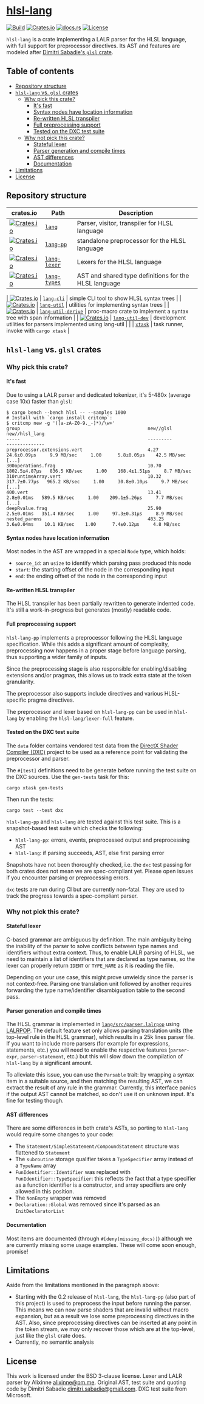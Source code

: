 # [hlsl-lang](https://github.com/alixinne/hlsl-lang)

[![Build](https://github.com/alixinne/hlsl-lang/workflows/build/badge.svg?branch=master)](https://github.com/alixinne/hlsl-lang/actions)
[![Crates.io](https://img.shields.io/crates/v/hlsl-lang)](https://crates.io/crates/hlsl-lang)
[![docs.rs](https://img.shields.io/docsrs/hlsl-lang)](https://docs.rs/hlsl-lang/)
[![License](https://img.shields.io/github/license/alixinne/hlsl-lang)](LICENSE)

`hlsl-lang` is a crate implementing a LALR parser for the HLSL language, with
full support for preprocessor directives. Its AST and features are modeled
after [Dimitri Sabadie's `glsl` crate](https://github.com/phaazon/glsl).

## Table of contents

<!-- vim-markdown-toc GFM -->

* [Repository structure](#repository-structure)
* [`hlsl-lang` vs. `glsl` crates](#hlsl-lang-vs-glsl-crates)
  * [Why pick this crate?](#why-pick-this-crate)
    * [It's fast](#its-fast)
    * [Syntax nodes have location information](#syntax-nodes-have-location-information)
    * [Re-written HLSL transpiler](#re-written-hlsl-transpiler)
    * [Full preprocessing support](#full-preprocessing-support)
    * [Tested on the DXC test suite](#tested-on-the-dxc-test-suite)
  * [Why not pick this crate?](#why-not-pick-this-crate)
    * [Stateful lexer](#stateful-lexer)
    * [Parser generation and compile times](#parser-generation-and-compile-times)
    * [AST differences](#ast-differences)
    * [Documentation](#documentation)
* [Limitations](#limitations)
* [License](#license)

<!-- vim-markdown-toc -->

## Repository structure

| crates.io                                                                                                     | Path                                   | Description                                                       |
| ---                                                                                                           | ---                                    | ---                                                               |
| [![Crates.io](https://img.shields.io/crates/v/hlsl-lang)](https://crates.io/crates/hlsl-lang)                 | [`lang`](lang)                         | Parser, visitor, transpiler for HLSL language                     |
| [![Crates.io](https://img.shields.io/crates/v/hlsl-lang-pp)](https://crates.io/crates/hlsl-lang-pp)           | [`lang-pp`](lang-pp)                   | standalone preprocessor for the HLSL language                     |
| [![Crates.io](https://img.shields.io/crates/v/hlsl-lang-lexer)](https://crates.io/crates/hlsl-lang-lexer)     | [`lang-lexer`](lang-lexer)             | Lexers for the HLSL language                                      |
| [![Crates.io](https://img.shields.io/crates/v/hlsl-lang-types)](https://crates.io/crates/hlsl-lang-types)     | [`lang-types`](lang-types)             | AST and shared type definitions for the HLSL language             |

| [![Crates.io](https://img.shields.io/crates/v/hlsl-lang-cli)](https://crates.io/crates/hlsl-lang-cli)         | [`lang-cli`](lang-cli)                 | simple CLI tool to show HLSL syntax trees                         |
| [![Crates.io](https://img.shields.io/crates/v/lang-util)](https://crates.io/crates/lang-util)                 | [`lang-util`](lang-util)               | utilities for implementing syntax trees                           |
| [![Crates.io](https://img.shields.io/crates/v/lang-util-derive)](https://crates.io/crates/lang-util-derive)   | [`lang-util-derive`](lang-util-derive) | proc-macro crate to implement a syntax tree with span information |
| [![Crates.io](https://img.shields.io/crates/v/lang-util-dev)](https://crates.io/crates/lang-util-dev)         | [`lang-util-dev`](lang-util-dev)       | development utilities for parsers implemented using lang-util     |
|                                                                                                               | [`xtask`](xtask)                       | task runner, invoke with `cargo xtask`                            |

## `hlsl-lang` vs. `glsl` crates

### Why pick this crate?

#### It's fast

Due to using a LALR parser and dedicated tokenizer, it's 5-480x (average case
10x) faster than `glsl`:

    $ cargo bench --bench hlsl -- --samples 1000
    # Install with `cargo install critcmp`:
    $ critcmp new -g '([a-zA-Z0-9._-]*)/\w+'
    group                                               new//glsl                               new//hlsl_lang
    -----                                               ---------                               --------------
    preprocessor.extensions.vert                        4.27     24.6±0.09µs     9.9 MB/sec     1.00      5.8±0.05µs    42.5 MB/sec
    [...]
    300operations.frag                                  10.70  1802.5±4.87µs   836.5 KB/sec     1.00    168.4±1.51µs     8.7 MB/sec
    310runtimeArray.vert                                10.32   317.7±0.77µs   965.2 KB/sec     1.00     30.8±0.10µs     9.7 MB/sec
    [...]
    400.vert                                            13.41     2.8±0.01ms   589.5 KB/sec     1.00    209.1±5.26µs     7.7 MB/sec
    [...]
    deepRvalue.frag                                     25.90     2.5±0.01ms   351.4 KB/sec     1.00     97.3±0.31µs     8.9 MB/sec
    nested_parens                                       483.25     3.6±0.04ms    10.1 KB/sec    1.00      7.4±0.12µs     4.8 MB/sec

#### Syntax nodes have location information

Most nodes in the AST are wrapped in a special `Node` type, which holds:

* `source_id`: an `usize` to identify which parsing pass produced this node
* `start`: the starting offset of the node in the corresponding input
* `end`: the ending offset of the node in the corresponding input

#### Re-written HLSL transpiler

The HLSL transpiler has been partially rewritten to generate indented code.
It's still a work-in-progress but generates (mostly) readable code.

#### Full preprocessing support

`hlsl-lang-pp` implements a preprocessor following the HLSL language
specification. While this adds a significant amount of complexity,
preprocessing now happens in a proper stage before language parsing, thus
supporting a wider family of inputs.

Since the preprocessing stage is also responsible for enabling/disabling
extensions and/or pragmas, this allows us to track extra state at the token
granularity.

The preprocessor also supports include directives and various HLSL-specific
pragma directives.

The preprocessor and lexer based on `hlsl-lang-pp` can be used in `hlsl-lang`
by enabling the `hlsl-lang/lexer-full` feature.

#### Tested on the DXC test suite

The `data` folder contains vendored test data from the
[DirectX Shader Compiler (DXC)](https://github.com/microsoft/DirectXShaderCompiler) project to be used
as a reference point for validating the preprocessor and parser.

The `#[test]` definitions need to be generate before running the test suite on
the DXC sources. Use the `gen-tests` task for this:

    cargo xtask gen-tests

Then run the tests:

    cargo test --test dxc

`hlsl-lang-pp` and `hlsl-lang` are tested against this test suite. This is a
snapshot-based test suite which checks the following:

* `hlsl-lang-pp`: errors, events, preprocessed output and preprocessing AST
* `hlsl-lang`: if parsing succeeds, AST, else first parsing error

Snapshots have not been thoroughly checked, i.e. the `dxc` test passing for
both crates does not mean we are spec-compliant yet. Please open issues if you
encounter parsing or preprocessing errors.

`dxc` tests are run during CI but are currently non-fatal. They are used to
track the progress towards a spec-compliant parser.

### Why not pick this crate?

#### Stateful lexer

C-based grammar are ambiguous by definition. The main ambiguity being the
inability of the parser to solve conflicts between type names and identifiers
without extra context. Thus, to enable LALR parsing of HLSL, we need to
maintain a list of identifiers that are declared as type names, so the lexer
can properly return `IDENT` or `TYPE_NAME` as it is reading the file.

Depending on your use case, this might prove unwieldy since the parser is not
context-free. Parsing one translation unit followed by another requires
forwarding the type name/identifier disambiguation table to the second pass.

#### Parser generation and compile times

The HLSL grammar is implemented in
[`lang/src/parser.lalrpop`](lang/src/parser.lalrpop) using
[LALRPOP](https://github.com/lalrpop/lalrpop). The default feature set only
allows parsing translation units (the top-level rule in the HLSL grammar),
which results in a 25k lines parser file. If you want to include more parsers
(for example for expressions, statements, etc.) you will need to enable the
respective features (`parser-expr`, `parser-statement`, etc.) but this will
slow down the compilation of `hlsl-lang` by a significant amount.

To alleviate this issue, you can use the `Parsable` trait: by wrapping a syntax
item in a suitable source, and then matching the resulting AST, we can extract
the result of any rule in the grammar. Currently, this interface panics if the
output AST cannot be matched, so don't use it on unknown input. It's fine for
testing though.

#### AST differences

There are some differences in both crate's ASTs, so porting to `hlsl-lang`
would require some changes to your code:
* The `Statement/SimpleStatement/CompoundStatement` structure was flattened to `Statement`
* The `subroutine` storage qualifier takes a `TypeSpecifier` array instead of a `TypeName` array
* `FunIdentifier::Identifier` was replaced with `FunIdentifier::TypeSpecifier`:
  this reflects the fact that a type specifier as a function identifier is a
  constructor, and array specifiers are only allowed in this position.
* The `NonEmpty` wrapper was removed
* `Declaration::Global` was removed since it's parsed as an `InitDeclaratorList`

#### Documentation

Most items are documented (through `#[deny(missing_docs)]`) although we are
currently missing some usage examples. These will come soon enough, promise!

## Limitations

Aside from the limitations mentioned in the paragraph above:

* Starting with the 0.2 release of `hlsl-lang`, the `hlsl-lang-pp` (also part
  of this project) is used to preprocess the input before running the parser.
  This means we can now parse shaders that are invalid without macro expansion,
  but as a result we lose some preprocessing directives in the AST. Also, since
  preprocessing directives can be inserted at any point in the token stream, we
  may only recover those which are at the top-level, just like the `glsl` crate
  does.
* Currently, no semantic analysis

## License

This work is licensed under the BSD 3-clause license. Lexer and LALR parser by
Alixinne <alixinne@pm.me>. Original AST, test suite and
quoting code by Dimitri Sabadie <dimitri.sabadie@gmail.com>. DXC
test suite from Microsoft.
